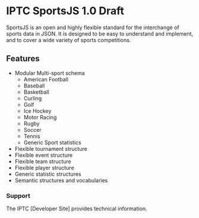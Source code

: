 # IPTC SportsJS 1.0 Draft

SportsJS is an open and highly flexible standard for the interchange of sports data in JSON. It is designed to be easy to understand and implement, and to cover a wide variety of sports competitions.

## Features

* Modular Multi-sport schema
  * American Football
  * Baseball
  * Basketball
  * Curling
  * Golf
  * Ice Hockey
  * Motor Racing
  * Rugby 
  * Soccer 
  * Tennis
  * Generic Sport statistics
* Flexible tournament structure
* Flexible event structure
* Flexible team structure
* Flexible player structure
* Generic statistic structures
* Semantic structures and vocabularies

### Support

The IPTC [Developer Site] provides technical information.

